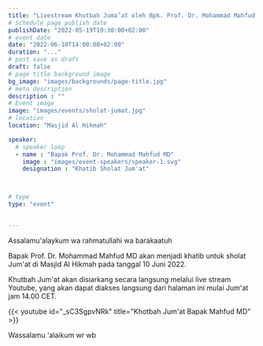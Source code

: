 ```yaml
---
title: "Livestream Khutbah Juma’at oleh Bpk. Prof. Dr. Mohammad Mahfud MD"
# Schedule page publish date
publishDate: "2022-05-19T19:30:00+02:00"
# event date
date: "2022-06-10T14:00:00+02:00"
duration: "..."
# post save as draft
draft: false
# page title background image
bg_image: "images/backgrounds/page-title.jpg"
# meta description
description : ""
# Event image
image: "images/events/sholat-jumat.jpg"
# location
location: "Masjid Al Hikmah"

speaker:
  # speaker loop
  - name : "Bapak Prof. Dr. Mohammad Mahfud MD"
    image : "images/event-speakers/speaker-1.svg"
    designation : "Khatib Sholat Jum'at"



# type
type: "event"


---
```


Assalamu'alaykum wa rahmatullahi wa barakaatuh

Bapak Prof. Dr. Mohammad Mahfud MD akan menjadi khatib untuk sholat Jum'at di Masjid Al Hikmah pada tanggal 10 Juni 2022.

Khutbah Jum'at akan disiarkang secara langsung melalui live stream Youtube, yang akan dapat diakses langsung dari halaman ini mulai Jum'at jam 14.00 CET.


{{< youtube id="_sC3SgpvNRk" title="Khotbah Jum'at Bapak Mahfud MD" >}}




Wassalamu ‘alaikum wr wb
